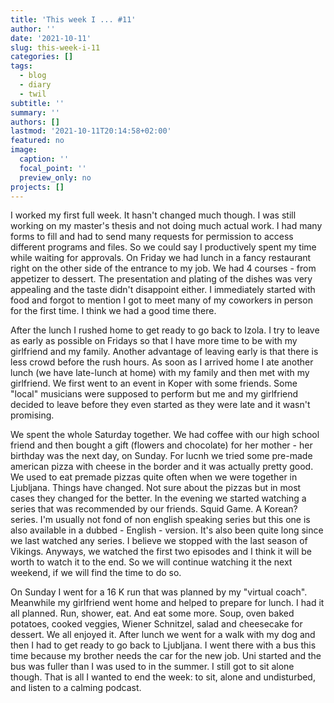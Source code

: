 ```yaml
---
title: 'This week I ... #11'
author: ''
date: '2021-10-11'
slug: this-week-i-11
categories: []
tags:
  - blog
  - diary
  - twil
subtitle: ''
summary: ''
authors: []
lastmod: '2021-10-11T20:14:58+02:00'
featured: no
image:
  caption: ''
  focal_point: ''
  preview_only: no
projects: []
---
```


I worked my first full week. It hasn't changed much though. I was still working on my master's thesis and not doing much actual work. I had many forms to fill and had to send many requests for permission to access different programs and files. So we could say I productively spent my time while waiting for approvals. On Friday we had lunch in a fancy restaurant right on the other side of the entrance to my job. We had 4 courses - from appetizer to dessert. The presentation and plating of the dishes was very appealing and the taste didn't disappoint either. I immediately started with food and forgot to mention I got to meet many of my coworkers in person for the first time. I think we had a good time there.

After the lunch I rushed home to get ready to go back to Izola. I try to leave as early as possible on Fridays so that I have more time to be with my girlfriend and my family. Another advantage of leaving early is that there is less crowd before the rush hours. As soon as I arrived home I ate another lunch (we have late-lunch at home) with my family and then met with my girlfriend. We first went to an event in Koper with some friends. Some "local" musicians were supposed to perform but me and my girlfriend decided to leave before they even started as they were late and it wasn't promising.

We spent the whole Saturday together. We had coffee with our high school friend and then bought a gift (flowers and chocolate) for her mother - her birthday was the next day, on Sunday. For lucnh we  tried some pre-made american pizza with cheese in the border and it was actually pretty good. We used to eat premade pizzas quite often when we were together in Ljubljana. Things have changed. Not sure about the pizzas but in most cases they changed for the better. In the evening we started watching a series that was recommended by our friends. Squid Game. A Korean? series. I'm usually not fond of non english speaking series but this one is also available in a dubbed - English - version. It's also been quite long since we last watched any series. I believe we stopped with the last season of Vikings. Anyways, we watched the first two episodes and I think it will be worth to watch it to the end. So we will continue watching it the next weekend, if we will find the time to do so.

On Sunday I went for a 16 K run that was planned by my "virtual coach". Meanwhile my girlfriend went home and helped to prepare for lunch. I had it all planned. Run, shower, eat. And eat some more. Soup, oven baked potatoes, cooked veggies, Wiener Schnitzel, salad and cheesecake for dessert. We all enjoyed it. 
After lunch we went for a walk with my dog and then I had to get ready to go back to Ljubljana. I went there with a bus this time because my brother needs the car for the new job. Uni started and the bus was fuller than I was used to in the summer. I still got to sit alone though. That is all I wanted to end the week: to sit, alone and undisturbed, and listen to a calming podcast. 